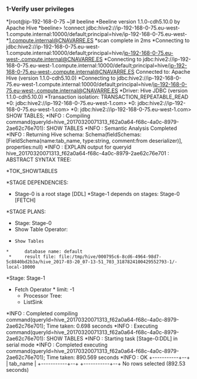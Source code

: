
### 1-Verify user privileges

*[root@ip-192-168-0-75 ~]# beeline
*Beeline version 1.1.0-cdh5.10.0 by Apache Hive
*beeline> !connect jdbc:hive2://ip-192-168-0-75.eu-west-1.compute.internal:10000/default;principal=hive/ip-192-168-0-75.eu-west-*1.compute.internal@CNAVARRE.ES
*scan complete in 2ms
*Connecting to jdbc:hive2://ip-192-168-0-75.eu-west-1.compute.internal:10000/default;principal=hive/ip-192-168-0-75.eu-west-.compute.internal@CNAVARRE.ES
*Connecting to jdbc:hive2://ip-192-168-0-75.eu-west-1.compute.internal:10000/default;principal=hive/ip-192-168-0-75.eu-west-.compute.internal@CNAVARRE.ES
Connected to: Apache Hive (version 1.1.0-cdh5.10.0)
*Connecting to jdbc:hive2://ip-192-168-0-75.eu-west-1.compute.internal:10000/default;principal=hive/ip-192-168-0-75.eu-west-.compute.internal@CNAVARRE.ES
*Driver: Hive JDBC (version 1.1.0-cdh5.10.0)
*Transaction isolation: TRANSACTION_REPEATABLE_READ
*0: jdbc:hive2://ip-192-168-0-75.eu-west-1.com>
*0: jdbc:hive2://ip-192-168-0-75.eu-west-1.com>
*0: jdbc:hive2://ip-192-168-0-75.eu-west-1.com> SHOW TABLES;
*INFO  : Compiling command(queryId=hive_20170320071313_f62a0a64-f68c-4a0c-8979-2ae62c76e701): SHOW TABLES
*INFO  : Semantic Analysis Completed
*INFO  : Returning Hive schema: Schema(fieldSchemas:[FieldSchema(name:tab_name, type:string, comment:from deserializer)], properties:null)
*INFO  : EXPLAIN output for queryid hive_20170320071313_f62a0a64-f68c-4a0c-8979-2ae62c76e701 : ABSTRACT SYNTAX TREE:

*TOK_SHOWTABLES


*STAGE DEPENDENCIES:
 * Stage-0 is a root stage [DDL]
  *Stage-1 depends on stages: Stage-0 [FETCH]

*STAGE PLANS:
 * Stage: Stage-0
  *    Show Table Operator:
   *     Show Tables
    *      database name: default
     *     result file: file:/tmp/hive/000795c6-8cd6-4964-98d7-5c8840bd2b3a/hive_2017-03-20_07-13-51_703_3187824100429552793-1/-local-10000

  *Stage: Stage-1
   * Fetch Operator
    *  limit: -1
     * Processor Tree:
      *  ListSink


*INFO  : Completed compiling command(queryId=hive_20170320071313_f62a0a64-f68c-4a0c-8979-2ae62c76e701); Time taken: 0.698 seconds
*INFO  : Executing command(queryId=hive_20170320071313_f62a0a64-f68c-4a0c-8979-2ae62c76e701): SHOW TABLES
*INFO  : Starting task [Stage-0:DDL] in serial mode
*INFO  : Completed executing command(queryId=hive_20170320071313_f62a0a64-f68c-4a0c-8979-2ae62c76e701); Time taken: 890.569 seconds
*INFO  : OK
+-----------+--+
| tab_name  |
+-----------+--+
+-----------+--+
No rows selected (892.53 seconds)
